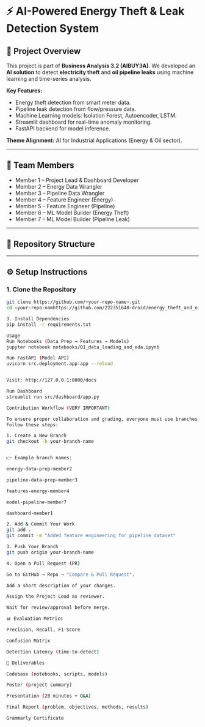 
# ⚡ AI-Powered Energy Theft & Leak Detection System

## 📌 Project Overview
This project is part of **Business Analysis 3.2 (AIBUY3A)**.
We developed an **AI solution** to detect **electricity theft** and **oil pipeline leaks** using machine learning and time-series analysis.

**Key Features:**
- Energy theft detection from smart meter data.
- Pipeline leak detection from flow/pressure data.
- Machine Learning models: Isolation Forest, Autoencoder, LSTM.
- Streamlit dashboard for real-time anomaly monitoring.
- FastAPI backend for model inference.

**Theme Alignment:** AI for Industrial Applications (Energy & Oil sector).

---

## 👥 Team Members
- Member 1 – Project Lead & Dashboard Developer
- Member 2 – Energy Data Wrangler
- Member 3 – Pipeline Data Wrangler
- Member 4 – Feature Engineer (Energy)
- Member 5 – Feature Engineer (Pipeline)
- Member 6 – ML Model Builder (Energy Theft)
- Member 7 – ML Model Builder (Pipeline Leak)

---

## 📂 Repository Structure



---

## ⚙️ Setup Instructions

### 1. Clone the Repository
```bash
git clone https://github.com/<your-repo-name>.git
cd <your-repo-namhttps://github.com/222351640-droid/energy_theft_and_oil_leak.git

3. Install Dependencies
pip install -r requirements.txt

Usage
Run Notebooks (Data Prep → Features → Models)
jupyter notebook notebooks/01_data_loading_and_eda.ipynb

Run FastAPI (Model API)
uvicorn src.deployment.app:app --reload


Visit: http://127.0.0.1:8000/docs

Run Dashboard
streamlit run src/dashboard/app.py

Contribution Workflow (VERY IMPORTANT)

To ensure proper collaboration and grading, everyone must use branches.
Follow these steps:

1. Create a New Branch
git checkout -b your-branch-name


👉 Example branch names:

energy-data-prep-member2

pipeline-data-prep-member3

features-energy-member4

model-pipeline-member7

dashboard-member1

2. Add & Commit Your Work
git add .
git commit -m "Added feature engineering for pipeline dataset"

3. Push Your Branch
git push origin your-branch-name

4. Open a Pull Request (PR)

Go to GitHub → Repo → "Compare & Pull Request".

Add a short description of your changes.

Assign the Project Lead as reviewer.

Wait for review/approval before merge.

📊 Evaluation Metrics

Precision, Recall, F1-Score

Confusion Matrix

Detection Latency (time-to-detect)

📑 Deliverables

Codebase (notebooks, scripts, models)

Poster (project summary)

Presentation (20 minutes + Q&A)

Final Report (problem, objectives, methods, results)

Grammarly Certificate
